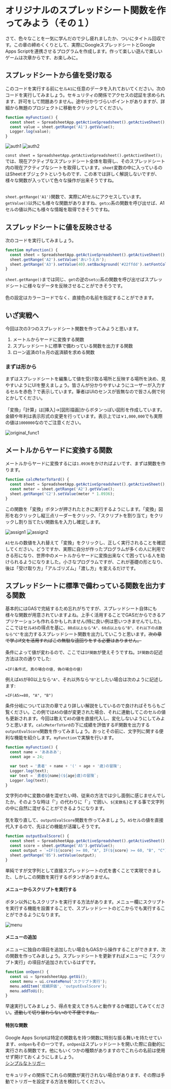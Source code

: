 # オリジナルのスプレッドシート関数を作ってみよう（その１）
さて、色々なことを一気に学んだので少し疲れましたか、ついにタイトル回収です。この章の締めくくりとして、実際にGoogleスプレッドシートとGoogle Apps Scriptを連携させるプログラムを作成します。作って楽しい遊んで楽しいゲームは次章からです、お楽しみに。

## スプレッドシートから値を受け取る
このコードを実行する前にセル`A1`に任意のデータを入れておいてください。次のコードを実行してみましょう。セキュリティの関係でアクセスの認証を求められます、許可をして問題ありません。途中分かりづらいポイントがありますが、詳細から無題のプロジェクトに移動をクリックしてください。

```Javascript
function myFunction() { 
  const sheet = SpreadsheetApp.getActiveSpreadsheet().getActiveSheet();
  const value = sheet.getRange('A1').getValue();
  Logger.log(value);
}
```

![auth1](images/auth1.png)
![auth2](images/auth2.png)

`const sheet = SpreadsheetApp.getActiveSpreadsheet().getActiveSheet();`では、現在アクティブなスプレッドシート全体を取得し、そのスプレッドシート内の現在アクティブなシートを取得しています。`sheet`変数の中に入っているのはSheetオブジェクトというものです、この本では詳しく解説しないですが、様々な関数が入っていて色々な操作が出来そうですね。
<br><br>

`sheet.getRange('A1')`関数で、実際にA1セルにアクセスしています。`getValue()`以外にも様々な関数がありますね、`get○○`系の関数を呼び出せば、A1セルの値以外にも様々な情報を取得できそうですね。

## スプレッドシートに値を反映させる
次のコードを実行してみましょう。

```Javascript
function myFunction() { 
  const sheet = SpreadsheetApp.getActiveSpreadsheet().getActiveSheet();
  sheet.getRange('A2').setValue('あいうえお');
  sheet.getRange('A3').setValue(40).setBackground('#22ffdd').setFontColor('yellow');
}
```

`sheet.getRange()`までは同じ、`get`の逆の`set○○`系の関数を呼び出せばスプレッドシートに様々なデータを反映させることができそうです。
<br><br>
色の設定はカラーコードでなく、直接色の名前を指定することができます。

## いざ実戦へ
今回は次の3つのスプレッドシート関数を作ってみようと思います。
1. メートルからヤードに変換する関数
2. スプレッドシートに標準で備わっている関数を出力する関数
3. ローン返済の1ヵ月の返済額を求める関数

### まずは形から
まずはスプレッドシートを編集して値を受け取る場所と反映する場所を決め、見やすいようにUIを整えましょう。皆さんが分かりやすいようにユーザーが入力するセルを赤色？で表示しています。筆者はUIのセンスが皆無なので皆さん側で何とかしてください。
<br><br>
「変換」「計算」は[挿入]→[図形描画]からボタンっぽい図形を作成しています。金額や年利は表示形式の変更を行っています。表示上では`￥1,000,000`でも実際の値は`1000000`なのでご注意ください。

![original_func1](images/original_func1.png)

## メートルからヤードに変換する関数
メートルからヤードに変換するには`1.0936`をかければよいです、まずは関数を作ります。

```Javascript
function calcMeterToYard() {
  const sheet = SpreadsheetApp.getActiveSpreadsheet().getActiveSheet();
  const meter = sheet.getRange('A2').getValue();
  sheet.getRange('C2').setValue(meter * 1.0936);
}
```

この関数を「変換」ボタンが押されたときに実行するようにします。「変換」図形を右クリックし縦三点リーダーをクリック、「スクリプトを割り当て」をクリックし割り当てたい関数名を入力し確定します。

![assign1](images/assign1.png)
![assign2](images/assign2.png)

`A1`セルの数値を入れ替えて「変換」をクリックし、正しく実行されることを確認してください。どうですか、実際に自分が作ったプログラムが多くの人に利用できる形になり、世界中のメートルからヤードに変換出来なくて困っている人を助けられるようになりました。小さなプログラムですが、これが基礎の形となり、後は「受け取り方」「アルゴリズム」「渡し方」を変えるだけです。

## スプレッドシートに標準で備わっている関数を出力する関数
基本的にはGASで完結するため忘れがちですが、スプレッドシート自体にも様々な関数が用意されていますよね。上手く活用することでGASだからできるアプリケーションも作れるかもしれません(特に良い例は思いつきませんでした)。
ここではセル`A5`の得点を基に、`80点以上なら"A"、60点以上なら"B"、それ以下の点数なら"C"`を出力するスプレッドシート関数を出力していこうと思います。~~次の章で学ぶif文を活用すればこの無駄な遠回りをする必要はありません。~~
<br><br>
条件によって値が変わるので、ここでは`IF関数`が使えそうですね。`IF関数`の記述方法は次の通りでした:

```
=IF(条件式, 真の場合の値, 偽の場合の値)
```

例えば`A5`が80以上なら`"A"`、それ以外なら`"B"`としたい場合は次のように記述します:

```
=IF(A5>=80, "A", "B")
```

条件分岐については次の章でより詳しい解説をしているので良ければそちらもご覧ください。この例では`A5`の値が変更された場合、それに連動してこのセルの値も更新されます。今回は敢えて`A5`の値を直接代入し、変化しないようにしてみようと思います。`calcMeterToYard`の下に成績を評価するIF関数を出力する`outputEvalScore`関数を作ってみましょう。おっとその前に、文字列に関する便利な機能を紹介します。`myFunction`で実験を行います。
```Javascript
function myFunction() { 
  const name = 'ああああ';
  const age = 24;

  var text = '勇者' + name + '(' + age + '歳)の冒険';
  Logger.log(text);
  var text = `勇者${name}(${age}歳)の冒険`;
  Logger.log(text);
}
```
文字列の中に変数の値を混ぜたい時、従来の方法では少し面倒に感じませんでしたか。そのような時は「'」の代わりに「\`」で囲い、`${変数名}`とする事で文字列の中に自然に混ぜることができるようになります。
<br><br>
気を取り直して、`outputEvalScore`関数を作ってみましょう。`A5`セルの値を直接代入するので、先ほどの機能が活躍しそうです。

```Javascript
function outputEvalScore() {
  const sheet = SpreadsheetApp.getActiveSpreadsheet().getActiveSheet();
  const score = sheet.getRange('A5').getValue();
  const output = `=IF(${score} >= 80, "A", IF(${score} >= 60, "B", "C"))`;
  sheet.getRange('B5').setValue(output);
}
```

単純ですが文字列として直接スプレッドシートの式を書くことで実現できました、しかしこの関数を実行するボタンがありません。

#### メニューからスクリプトを実行する
ボタン以外にもスクリプトを実行する方法があります。メニュー欄にスクリプトを実行する機能を設置することで、スプレッドシートのどこからでも実行することができるようになります。

![menu](images/menu.png)

#### メニューの追加
メニューに独自の項目を追加したい場合もGASから操作することができます、次の関数を作ってみましょう。スプレッドシートを更新すればメニューに「スクリプト実行」の項目が追加されているはずです。

```Javascript
function onOpen() {
  const ui = SpreadsheetApp.getUi();
  const menu = ui.createMenu('スクリプト実行');
  menu.addItem('成績評価', 'outputEvalScore');
  menu.addToUi();
}
```
早速実行してみましょう、得点を変えてきちんと動作するか確認してみてください。~~連動して切り替わらないので不便ですね。~~

#### 特別な関数
Google Apps Scriptは特定の関数名を持つ関数に特別な振る舞いを持たせています、`onOpen`もその一つです。`onOpen`はスプレッドシートを開いた際に自動的に実行される関数です。他にもいくつかの種類がありますのでこれらの名前は使用せず開けておくようにしましょう。  
[シンプルなトリガー](https://developers.google.com/apps-script/guides/triggers?hl=ja)
<br><br>
セキュリティの関係でこれらの関数が実行されない場合があります、その際は手動でトリガーを設定する方法を検討してください。